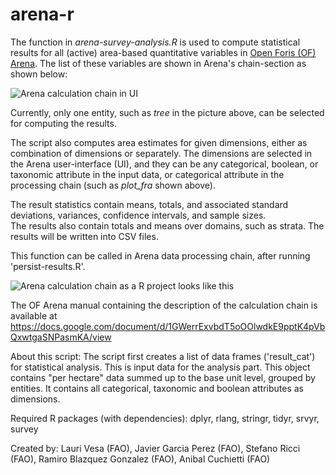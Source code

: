 # arena-r
  The function in _arena-survey-analysis.R_ is used to compute statistical results for all (active) area-based quantitative variables in [Open Foris (OF) Arena](https://openforis.org/tools/arena/).
  The list of these variables are shown in Arena's chain-section as shown below:
  
  ![Arena calculation chain in UI](../master/docs/images/ActiveAreabasedQuantitativeVariables.png)
  
  Currently, only one entity, such as _tree_ in the picture above, can be selected for computing the results. 
  
  The script also computes area estimates for given dimensions, either as combination of dimensions or separately. 
  The dimensions are selected in the Arena user-interface (UI), and they can be any categorical, boolean, or taxonomic attribute in the input data, or categorical attribute in the processing chain (such as _plot_fra_ shown above). 
  
  The result statistics contain means, totals, and associated standard deviations, variances, confidence intervals, and sample sizes.  
  The results also contain totals and means over domains, such as strata.
  The results will be written into CSV files.
  
  This function can be called in Arena data processing chain, after running 'persist-results.R'.
  
  ![Arena calculation chain as a R project looks like this](../master/docs/images/ArenaChain_March2023.png)
  
  The OF Arena manual containing the description of the calculation chain is available at https://docs.google.com/document/d/1GWerrExvbdT5oOOlwdkE9pptK4pVbQxwtgaSNPasmKA/view
   
  About this script:
  The script first creates a list of data frames ('result_cat') for statistical analysis. This is input data for the analysis part. 
  This object contains "per hectare" data summed up to the base unit level, grouped by entities. It contains all categorical, taxonomic and boolean attributes as dimensions.
  
  Required R packages (with dependencies): dplyr, rlang, stringr, tidyr, srvyr, survey
  
  Created by:   Lauri Vesa (FAO), Javier Garcia Perez (FAO), Stefano Ricci (FAO), Ramiro Blazquez Gonzalez (FAO), Anibal Cuchietti (FAO)
